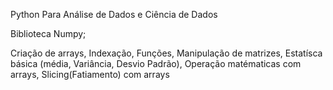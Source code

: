 Python Para Análise de Dados e Ciência de Dados

Biblioteca Numpy;

  Criação de arrays,
  Indexação,
  Funções,
  Manipulação de matrizes,
  Estatísca básica (média, Variância, Desvio Padrão),
  Operação matématicas com arrays,
  Slicing(Fatiamento) com arrays
  

